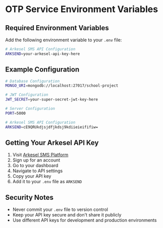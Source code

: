 # OTP Service Environment Variables

## Required Environment Variables

Add the following environment variable to your `.env` file:

```bash
# Arkesel SMS API Configuration
ARKSEND=your-arkesel-api-key-here
```

## Example Configuration

```bash
# Database Configuration
MONGO_URI=mongodb://localhost:27017/school-project

# JWT Configuration
JWT_SECRET=your-super-secret-jwt-key-here

# Server Configuration
PORT=5000

# Arkesel SMS API Configuration
ARKSEND=cE9QRUkdjsjdfjkdsj9kdiieieififiw=
```

## Getting Your Arkesel API Key

1. Visit [Arkesel SMS Platform](https://sms.arkesel.com)
2. Sign up for an account
3. Go to your dashboard
4. Navigate to API settings
5. Copy your API key
6. Add it to your `.env` file as `ARKSEND`

## Security Notes

- Never commit your `.env` file to version control
- Keep your API key secure and don't share it publicly
- Use different API keys for development and production environments
